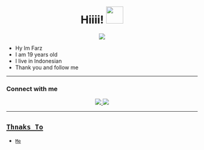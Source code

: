 <h1 align="center">Hiiii! <img src="https://github.com/YuzzuKamiyaka/image/blob/main/Kanna%20-%20eyes%20on%20you.gif" style="border-radius:5;" width="45px" alt=""><br></h1>
<p align="center">
<a href="https://youtube.com/c/YuzzuKamiyaka"><img align="center" height="auto" src="https://github.com/YuzzukamiyaKamiyaka/image/blob/main/442757cb859d28f896389b76fff1d758.gif"/></a>

<p align="center">

- Hy Im Farz
- I am 19 years old
- I live in Indonesian
- Thank you and follow me


------

### Connect with me 
<p align="center">
  <a href="https://instagram.com/faaaarr__"><img src="https://img.shields.io/badge/Instagram-E4405F?style=for-the-badge&logo=instagram&logoColor=white"/> 
  <a href="https://wa.me/6285692949920"><img src="https://img.shields.io/badge/WhatsApp-25D366?style=for-the-badge&logo=whatsapp&logoColor=white" /><br>

  
------


## ```Thnaks To```

- [`Me`]()

